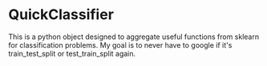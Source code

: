 # QuickClassifier

This is a python object designed to aggregate useful functions from sklearn for classification problems.  My goal is to never have to google if it's train_test_split or test_train_split again.
